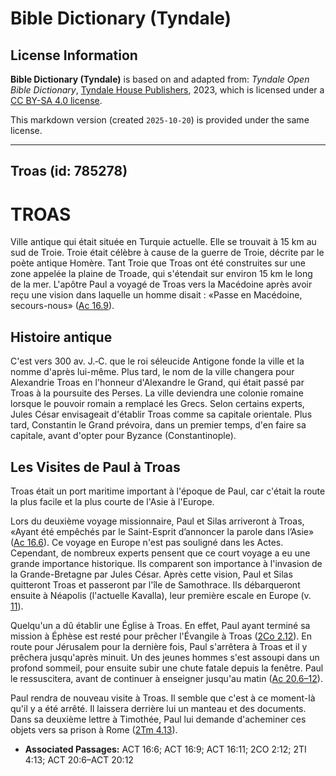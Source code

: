 # Bible Dictionary (Tyndale)

## License Information

**Bible Dictionary (Tyndale)** is based on and adapted from: _Tyndale Open Bible Dictionary_, [Tyndale House Publishers](https://tyndaleopenresources.com/), 2023, which is licensed under a [CC BY-SA 4.0 license](https://creativecommons.org/licenses/by-sa/4.0/legalcode.en).

This markdown version (created `2025-10-20`) is provided under the same license.



--------------------------------

## Troas (id: 785278)

TROAS
=====

Ville antique qui était située en Turquie actuelle. Elle se trouvait à 15 km au sud de Troie. Troie était célèbre à cause de la guerre de Troie, décrite par le poète antique Homère. Tant Troie que Troas ont été construites sur une zone appelée la plaine de Troade, qui s'étendait sur environ 15 km le long de la mer. L'apôtre Paul a voyagé de Troas vers la Macédoine après avoir reçu une vision dans laquelle un homme disait : «Passe en Macédoine, secours\-nous» ([Ac 16\.9](https://ref.ly/Acts16:9)).

Histoire antique
----------------

C'est vers 300 av. J.‑C. que le roi séleucide Antigone fonde la ville et la nomme d'après lui\-même. Plus tard, le nom de la ville changera pour Alexandrie Troas en l'honneur d'Alexandre le Grand, qui était passé par Troas à la poursuite des Perses. La ville deviendra une colonie romaine lorsque le pouvoir romain a remplacé les Grecs. Selon certains experts, Jules César envisageait d'établir Troas comme sa capitale orientale. Plus tard, Constantin le Grand prévoira, dans un premier temps, d'en faire sa capitale, avant d'opter pour Byzance (Constantinople).

Les Visites de Paul à Troas
---------------------------

Troas était un port maritime important à l'époque de Paul, car c'était la route la plus facile et la plus courte de l'Asie à l'Europe.

Lors du deuxième voyage missionnaire, Paul et Silas arriveront à Troas, «Ayant été empêchés par le Saint\-Esprit d’annoncer la parole dans l’Asie» ([Ac 16\.6](https://ref.ly/Acts16:6)). Ce voyage en Europe n'est pas souligné dans les Actes. Cependant, de nombreux experts pensent que ce court voyage a eu une grande importance historique. Ils comparent son importance à l'invasion de la Grande\-Bretagne par Jules César. Après cette vision, Paul et Silas quitteront Troas et passeront par l'île de Samothrace. Ils débarqueront ensuite à Néapolis (l'actuelle Kavalla), leur première escale en Europe (v. [11](https://ref.ly/Acts16:11)).

Quelqu'un a dû établir une Église à Troas. En effet, Paul ayant terminé sa mission à Éphèse est resté pour prêcher l'Évangile à Troas ([2Co 2\.12](https://ref.ly/2Cor2:12)). En route pour Jérusalem pour la dernière fois, Paul s'arrêtera à Troas et il y prêchera jusqu'après minuit. Un des jeunes hommes s'est assoupi dans un profond sommeil, pour ensuite subir une chute fatale depuis la fenêtre. Paul le ressuscitera, avant de continuer à enseigner jusqu'au matin ([Ac 20\.6–12](https://ref.ly/Acts20:6-Acts20:12)).

Paul rendra de nouveau visite à Troas. Il semble que c'est à ce moment\-là qu'il y a été arrêté. Il laissera derrière lui un manteau et des documents. Dans sa deuxième lettre à Timothée, Paul lui demande d'acheminer ces objets vers sa prison à Rome ([2Tm 4\.13](https://ref.ly/2Tim4:13)).

* **Associated Passages:** ACT 16:6; ACT 16:9; ACT 16:11; 2CO 2:12; 2TI 4:13; ACT 20:6–ACT 20:12

